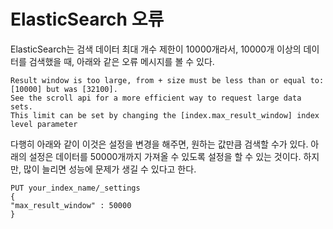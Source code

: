 # ElasticSearch 오류
ElasticSearch는 검색 데이터 최대 개수 제한이 10000개라서, 10000개 이상의 데이터를 검색했을 때, 아래와 같은 오류 메시지를 볼 수 있다.
```
Result window is too large, from + size must be less than or equal to: [10000] but was [32100].      
See the scroll api for a more efficient way to request large data sets.     
This limit can be set by changing the [index.max_result_window] index level parameter      
```
다행히 아래와 같이 이것은 설정을 변경을 해주면, 원하는 값만큼 검색할 수가 있다. 아래의 설정은 데이터를 50000개까지 가져올 수 있도록 설정을 할 수 있는 것이다. 하지만, 많이 늘리면 성능에 문제가 생길 수 있다고 한다.
```
PUT your_index_name/_settings 
{ 
"max_result_window" : 50000
}
```
